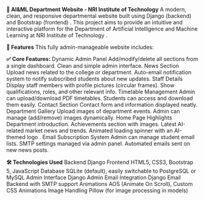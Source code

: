 **🤖 AI&ML Department Website - NRI Institute of Technology**
A modern, clean, and responsive departmental website built using Django (backend) and Bootstrap (frontend) . This project aims to provide an intuitive and interactive platform for the Department of Artificial Intelligence and Machine Learning at NRI Institute of Technology . 

**🔧 Features**
This fully admin-manageable website includes:

**✅ Core Features:**
Dynamic Admin Panel
Add/modify/delete all sections from a single dashboard.
Clean and simple admin interface.
News Section
Upload news related to the college or department.
Auto-email notification system to notify subscribed students about new updates.
Staff Details
Display staff members with profile pictures (circular frames).
Show qualifications, roles, and other relevant info.
Timetable Management
Admin can upload/download PDF timetables.
Students can access and download them easily.
Contact Section
Contact form and information displayed neatly.
Department Gallery
Upload images of department events.
Admin can manage (add/remove) images dynamically.
Home Page Highlights
Department introduction.
Achievements section with images.
Latest AI-related market news and trends.
Animated loading spinner with an AI-themed logo .
Email Subscription System
Admin can manage student email lists.
SMTP settings managed via admin panel.
Automated emails sent on new news posts.

**🛠️ Technologies Used**
Backend
Django
Frontend
HTML5, CSS3, Bootstrap 5, JavaScript
Database
SQLite (default), easily switchable to PostgreSQL or MySQL
Admin Interface
Django Admin
Email Integration
Django Email Backend with SMTP support
Animations
AOS (Animate On Scroll), Custom CSS Animations
Image Handling
Pillow (for image processing in models)
